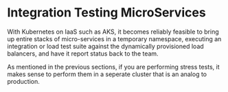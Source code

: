 # Integration Testing MicroServices

With Kubernetes on IaaS such as AKS, it becomes reliably feasible to bring up entire stacks of micro-services in a temporary namespace, executing an integration or load test suite against the dynamically provisioned load balancers, and have it report status back to the team.

As mentioned in the previous sections, if you are performing stress tests, it makes sense to perform them in a seperate cluster that is an analog to production. 